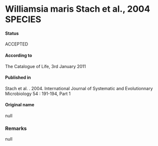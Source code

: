Williamsia maris Stach et al., 2004 SPECIES
=======

#### Status
ACCEPTED

#### According to
The Catalogue of Life, 3rd January 2011

#### Published in
Stach et al. . 2004. International Journal of Systematic and Evolutionnary Microbiology 54 : 191-194, Part 1

#### Original name
null

### Remarks
null